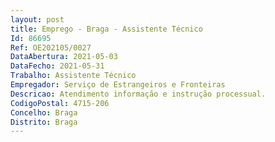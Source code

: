 ```yaml
--- 
layout: post
title: Emprego - Braga - Assistente Técnico
Id: 86695
Ref: OE202105/0027
DataAbertura: 2021-05-03
DataFecho: 2021-05-31
Trabalho: Assistente Técnico
Empregador: Serviço de Estrangeiros e Fronteiras
Descricao: Atendimento informação e instrução processual.
CodigoPostal: 4715-206
Concelho: Braga
Distrito: Braga
--- 
```

